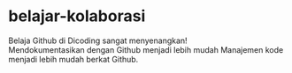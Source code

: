 # belajar-kolaborasi
Belaja Github di Dicoding sangat menyenangkan!<br>
Mendokumentasikan dengan Github menjadi lebih mudah
Manajemen kode menjadi lebih mudah berkat Github.

